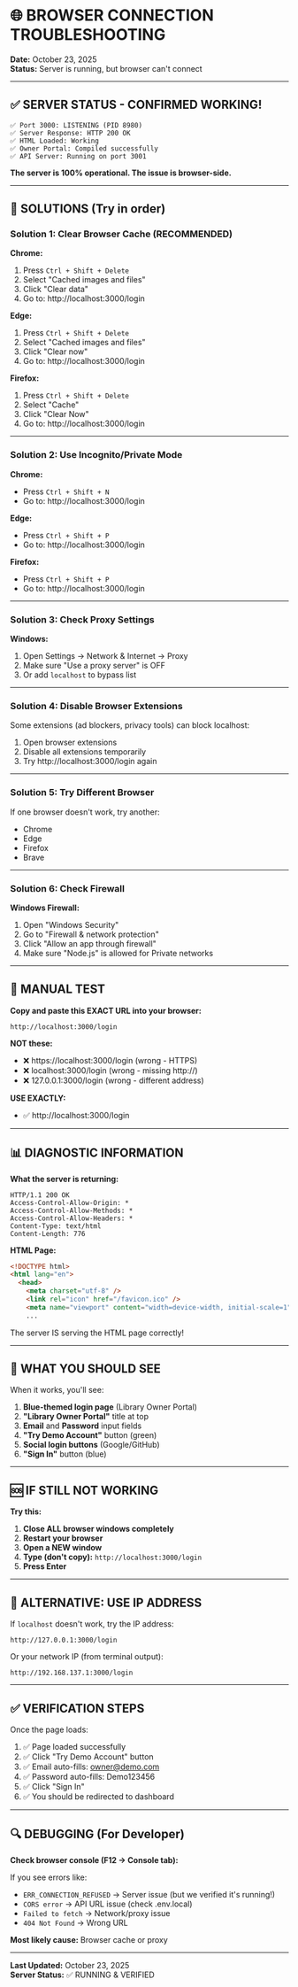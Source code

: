 # 🌐 BROWSER CONNECTION TROUBLESHOOTING

**Date:** October 23, 2025  
**Status:** Server is running, but browser can't connect

---

## ✅ SERVER STATUS - CONFIRMED WORKING!

```
✅ Port 3000: LISTENING (PID 8980)
✅ Server Response: HTTP 200 OK  
✅ HTML Loaded: Working
✅ Owner Portal: Compiled successfully
✅ API Server: Running on port 3001
```

**The server is 100% operational. The issue is browser-side.**

---

## 🔧 SOLUTIONS (Try in order)

### **Solution 1: Clear Browser Cache (RECOMMENDED)**

**Chrome:**
1. Press `Ctrl + Shift + Delete`
2. Select "Cached images and files"
3. Click "Clear data"
4. Go to: http://localhost:3000/login

**Edge:**
1. Press `Ctrl + Shift + Delete`
2. Select "Cached images and files"
3. Click "Clear now"
4. Go to: http://localhost:3000/login

**Firefox:**
1. Press `Ctrl + Shift + Delete`
2. Select "Cache"
3. Click "Clear Now"
4. Go to: http://localhost:3000/login

---

### **Solution 2: Use Incognito/Private Mode**

**Chrome:**
- Press `Ctrl + Shift + N`
- Go to: http://localhost:3000/login

**Edge:**
- Press `Ctrl + Shift + P`
- Go to: http://localhost:3000/login

**Firefox:**
- Press `Ctrl + Shift + P`
- Go to: http://localhost:3000/login

---

### **Solution 3: Check Proxy Settings**

**Windows:**
1. Open Settings → Network & Internet → Proxy
2. Make sure "Use a proxy server" is OFF
3. Or add `localhost` to bypass list

---

### **Solution 4: Disable Browser Extensions**

Some extensions (ad blockers, privacy tools) can block localhost:

1. Open browser extensions
2. Disable all extensions temporarily
3. Try http://localhost:3000/login again

---

### **Solution 5: Try Different Browser**

If one browser doesn't work, try another:
- Chrome
- Edge
- Firefox
- Brave

---

### **Solution 6: Check Firewall**

**Windows Firewall:**
1. Open "Windows Security"
2. Go to "Firewall & network protection"
3. Click "Allow an app through firewall"
4. Make sure "Node.js" is allowed for Private networks

---

## 🧪 MANUAL TEST

**Copy and paste this EXACT URL into your browser:**

```
http://localhost:3000/login
```

**NOT these:**
- ❌ https://localhost:3000/login (wrong - HTTPS)
- ❌ localhost:3000/login (wrong - missing http://)
- ❌ 127.0.0.1:3000/login (wrong - different address)

**USE EXACTLY:**
- ✅ http://localhost:3000/login

---

## 📊 DIAGNOSTIC INFORMATION

**What the server is returning:**

```http
HTTP/1.1 200 OK
Access-Control-Allow-Origin: *
Access-Control-Allow-Methods: *
Access-Control-Allow-Headers: *
Content-Type: text/html
Content-Length: 776
```

**HTML Page:**
```html
<!DOCTYPE html>
<html lang="en">
  <head>
    <meta charset="utf-8" />
    <link rel="icon" href="/favicon.ico" />
    <meta name="viewport" content="width=device-width, initial-scale=1" />
    ...
```

The server IS serving the HTML page correctly!

---

## 🎯 WHAT YOU SHOULD SEE

When it works, you'll see:

1. **Blue-themed login page** (Library Owner Portal)
2. **"Library Owner Portal"** title at top
3. **Email** and **Password** input fields
4. **"Try Demo Account"** button (green)
5. **Social login buttons** (Google/GitHub)
6. **"Sign In"** button (blue)

---

## 🆘 IF STILL NOT WORKING

**Try this:**

1. **Close ALL browser windows completely**
2. **Restart your browser**
3. **Open a NEW window**
4. **Type (don't copy):** `http://localhost:3000/login`
5. **Press Enter**

---

## 📸 ALTERNATIVE: USE IP ADDRESS

If `localhost` doesn't work, try the IP address:

```
http://127.0.0.1:3000/login
```

Or your network IP (from terminal output):

```
http://192.168.137.1:3000/login
```

---

## ✅ VERIFICATION STEPS

Once the page loads:

1. ✅ Page loaded successfully
2. ✅ Click "Try Demo Account" button
3. ✅ Email auto-fills: owner@demo.com
4. ✅ Password auto-fills: Demo123456
5. ✅ Click "Sign In"
6. ✅ You should be redirected to dashboard

---

## 🔍 DEBUGGING (For Developer)

**Check browser console (F12 → Console tab):**

If you see errors like:
- `ERR_CONNECTION_REFUSED` → Server issue (but we verified it's running!)
- `CORS error` → API URL issue (check .env.local)
- `Failed to fetch` → Network/proxy issue
- `404 Not Found` → Wrong URL

**Most likely cause:** Browser cache or proxy

---

**Last Updated:** October 23, 2025  
**Server Status:** ✅ RUNNING & VERIFIED

